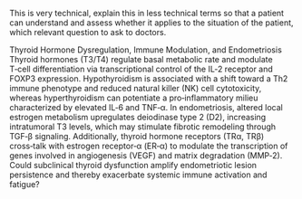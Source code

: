 This is very technical, explain this in less technical terms so that a patient can understand and assess whether it applies to the situation of the patient, which relevant question to ask to doctors.

Thyroid Hormone Dysregulation, Immune Modulation, and Endometriosis
Thyroid hormones (T3/T4) regulate basal metabolic rate and modulate T‑cell differentiation via transcriptional control of the IL‑2 receptor and FOXP3 expression. Hypothyroidism is associated with a shift toward a Th2 immune phenotype and reduced natural killer (NK) cell cytotoxicity, whereas hyperthyroidism can potentiate a pro‑inflammatory milieu characterized by elevated IL‑6 and TNF‑α. In endometriosis, altered local estrogen metabolism upregulates deiodinase type 2 (D2), increasing intratumoral T3 levels, which may stimulate fibrotic remodeling through TGF‑β signaling. Additionally, thyroid hormone receptors (TRα, TRβ) cross‑talk with estrogen receptor‑α (ER‑α) to modulate the transcription of genes involved in angiogenesis (VEGF) and matrix degradation (MMP‑2). Could subclinical thyroid dysfunction amplify endometriotic lesion persistence and thereby exacerbate systemic immune activation and fatigue?